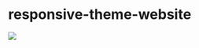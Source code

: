 # responsive-theme-website

<img src='https://i.ytimg.com/vi/JYWitDwHhxE/hq720.jpg?sqp=-oaymwEhCK4FEIIDSFryq4qpAxMIARUAAAAAGAElAADIQj0AgKJD&rs=AOn4CLDdOLhZYtwoY3HWOKsulOM997BtUA'>

